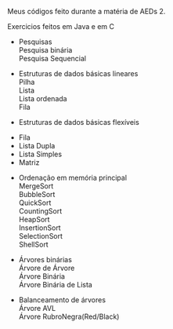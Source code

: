 Meus códigos feito durante a matéria de AEDs 2.

Exercicios feitos em Java e em C
  
- Pesquisas<br>
  Pesquisa binária<br>
  Pesquisa Sequencial<br>
  
- Estruturas de dados básicas lineares <br>
  Pilha<br>
  Lista<br>
  Lista ordenada<br>
  Fila<br>

- Estruturas de dados básicas flexíveis <br>
 * Fila<br> 
 * Lista Dupla<br>
 * Lista Simples<br>
 * Matriz<br>


- Ordenação em memória principal <br>
  MergeSort<br>
  BubbleSort<br>
  QuickSort<br>
  CountingSort<br>
  HeapSort<br>
  InsertionSort<br>
  SelectionSort<br>
  ShellSort<br>

- Árvores binárias <br>
  Árvore de Árvore<br>
  Árvore Binária<br>
  Árvore Binária de Lista<br>
  
  
- Balanceamento de árvores <br>
  Árvore AVL<br>
  Árvore RubroNegra(Red/Black)<br>


  
